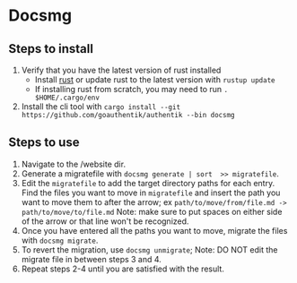 # Docsmg

## Steps to install

1. Verify that you have the latest version of rust installed
    - Install [rust](rustup.rs) or update rust to the latest version with `rustup update`
    - If installing rust from scratch, you may need to run `. $HOME/.cargo/env`
2. Install the cli tool with `cargo install --git https://github.com/goauthentik/authentik --bin docsmg`

## Steps to use

1. Navigate to the /website dir.
2. Generate a migratefile with `docsmg generate | sort  >> migratefile`.
3. Edit the `migratefile` to add the target directory paths for each entry.
   Find the files you want to move in `migratefile` and insert the path you want to move them to after the arrow; ex `path/to/move/from/file.md -> path/to/move/to/file.md` Note: make sure to put spaces on either side of the arrow or that line won't be recognized.
4. Once you have entered all the paths you want to move, migrate the files with `docsmg migrate`.
5. To revert the migration, use `docsmg unmigrate`; Note: DO NOT edit the migrate file in between steps 3 and 4.
6. Repeat steps 2-4 until you are satisfied with the result.
